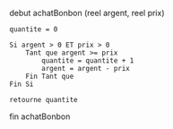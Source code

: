debut achatBonbon (reel argent, reel prix)

    quantite = 0

    Si argent > 0 ET prix > 0 
        Tant que argent >= prix
            quantite = quantite + 1
            argent = argent - prix
        Fin Tant que
    Fin Si

    retourne quantite

fin achatBonbon
